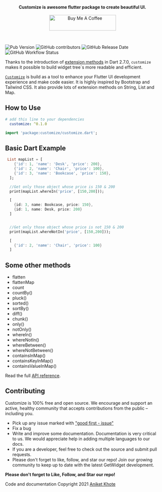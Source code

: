 <p align="center" >
  <strong>Customize is awesome flutter package to create beautiful UI.</strong>
  <br />
  <br />
  <a href="https://www.buymeacoffee.com/aniketkhote" target="_blank"><img width="150px" src="https://cdn.buymeacoffee.com/buttons/default-yellow.png" alt="Buy Me A Coffee" style="height: 51px !important;width: 217px !important;" ></a>
</p>

<br />

![Pub Version](https://img.shields.io/pub/v/customize?color=blue&style=the-badge)
![GitHub contributors](https://img.shields.io/github/contributors/Aniketkhote/customize?style=the-badge)
![GitHub Release Date](https://img.shields.io/github/release-date/Aniketkhote/customize?style=the-badge)
![GitHub Workflow Status](https://img.shields.io/github/workflow/status/Aniketkhote/customize/CI?style=the-badge)

Thanks to the introduction of [extension methods](https://dart.dev/guides/language/extension-methods) in Dart 2.7.0, `customize` makes it possible to build widget tree\`s more readable and efficient.

[`Customize`](https://pub.dev/packages/customize) is build as a tool to enhance your Flutter UI development experience and make code easier. It is highly inspired by Bootstrap and Tailwind CSS. 
It also provide lots of extension methods on String, List and Map.

## How to Use

```yaml
# add this line to your dependencies
  customize: ^0.1.0
```

```dart
import 'package:customize/customize.dart';
```

## Basic Dart Example
```dart
 List mapList = [
    {'id': 1, 'name': 'Desk', 'price': 200},
    {'id': 2, 'name': 'Chair', 'price': 100},
    {'id': 3, 'name': 'Bookcase', 'price': 150},
  ];

  //Get only those object whose price is 150 & 200
  print(mapList.whereIn('price', [150,200]));

  [
    {id: 3, name: Bookcase, price: 150}, 
    {id: 1, name: Desk, price: 200}
  ]


  //Get only those object whose price is not 150 & 200
  print(mapList.whereNotIn('price', [150,200]));

  [
    {'id': 2, 'name': 'Chair', 'price': 100}
  ]

```

## Some other methods
- flatten
- flattenMap
- count
- countBy()
- pluck()
- sorted()
- sortBy()
- diff()
- chunk()
- only()
- notOnly()
- whereIn()
- whereNotIn()
- whereBetween()
- whereNotBetween()
- containsInMap()
- containsKeyInMap()
- containsValueInMap()


Read the full [API reference](https://pub.dev/documentation/customize/latest/).


## Contributing 
Customize is 100% free and open source. We encourage and support an active, healthy community that accepts contributions from the public – including you.

- Pick up any issue marked with ["good first - issue"](https://github.com/Aniketkhote/customize/issues?q=is%3Aopen+is%3Aissue+label%3A%22good+first+issue%22)
- Fix a bug
- Write and improve some documentation. Documentation is very critical to us. We would appreciate help in adding multiple languages to our docs.
- If you are a developer, feel free to check out the source and submit pull requests.
- Please don't forget to like, follow, and star our repo! Join our growing community to keep up to date with the latest GetWidget development.

**Please don't forget to Like, Follow, and Star our repo!**


Code and documentation Copyright 2021 [Aniket Khote](https://github.com/Aniketkhote)